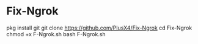 # Fix-Ngrok
pkg install git
git clone https://github.com/PlusX4/Fix-Ngrok
cd Fix-Ngrok
chmod +x F-Ngrok.sh
bash F-Ngrok.sh
